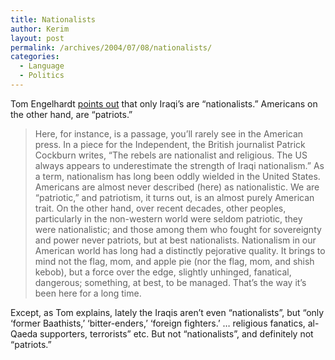 ```yaml
---
title: Nationalists
author: Kerim
layout: post
permalink: /archives/2004/07/08/nationalists/
categories:
  - Language
  - Politics
---
```

Tom Engelhardt <a href="http://www.tomdispatch.com/index.mhtml?pid=1516" onclick="_gaq.push(['_trackEvent', 'outbound-article', 'http://www.tomdispatch.com/index.mhtml?pid=1516', 'points out']);" >points out</a> that only Iraqi&#8217;s are &#8220;nationalists.&#8221; Americans on the other hand, are &#8220;patriots.&#8221;

> Here, for instance, is a passage, you&#8217;ll rarely see in the American press. In a piece for the Independent, the British journalist Patrick Cockburn writes, &#8220;The rebels are nationalist and religious. The US always appears to underestimate the strength of Iraqi nationalism.&#8221; As a term, nationalism has long been oddly wielded in the United States. Americans are almost never described (here) as nationalistic. We are &#8220;patriotic,&#8221; and patriotism, it turns out, is an almost purely American trait. On the other hand, over recent decades, other peoples, particularly in the non-western world were seldom patriotic, they were nationalistic; and those among them who fought for sovereignty and power never patriots, but at best nationalists. Nationalism in our American world has long had a distinctly pejorative quality. It brings to mind not the flag, mom, and apple pie (nor the flag, mom, and shish kebob), but a force over the edge, slightly unhinged, fanatical, dangerous; something, at best, to be managed. That&#8217;s the way it&#8217;s been here for a long time.

Except, as Tom explains, lately the Iraqis aren&#8217;t even &#8220;nationalists&#8221;, but &#8220;only &#8216;former Baathists,&#8217; &#8216;bitter-enders,&#8217; &#8216;foreign fighters.&#8217; &#8230; religious fanatics, al-Qaeda supporters, terrorists&#8221; etc. But not &#8220;nationalists&#8221;, and definitely not &#8220;patriots.&#8221;


